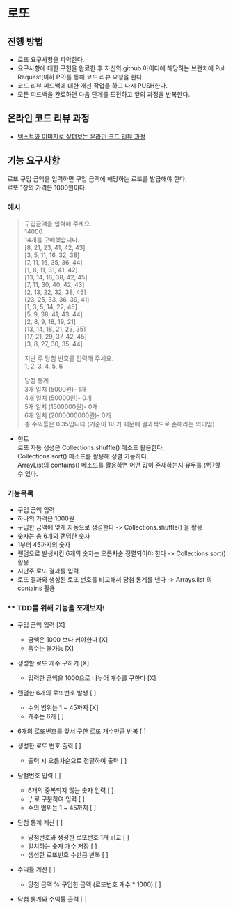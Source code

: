 # 로또
## 진행 방법
* 로또 요구사항을 파악한다.
* 요구사항에 대한 구현을 완료한 후 자신의 github 아이디에 해당하는 브랜치에 Pull Request(이하 PR)를 통해 코드 리뷰 요청을 한다.
* 코드 리뷰 피드백에 대한 개선 작업을 하고 다시 PUSH한다.
* 모든 피드백을 완료하면 다음 단계를 도전하고 앞의 과정을 반복한다.

## 온라인 코드 리뷰 과정
* [텍스트와 이미지로 살펴보는 온라인 코드 리뷰 과정](https://github.com/next-step/nextstep-docs/tree/master/codereview)


## 기능 요구사항
로또 구입 금액을 입력하면 구입 금액에 해당하는 로또를 발급해야 한다.  
로또 1장의 가격은 1000원이다.  

### 예시
> 구입금액을 입력해 주세요.  
14000  
14개를 구매했습니다.  
[8, 21, 23, 41, 42, 43]  
[3, 5, 11, 16, 32, 38]  
[7, 11, 16, 35, 36, 44]  
[1, 8, 11, 31, 41, 42]  
[13, 14, 16, 38, 42, 45]  
[7, 11, 30, 40, 42, 43]  
[2, 13, 22, 32, 38, 45]  
[23, 25, 33, 36, 39, 41]  
[1, 3, 5, 14, 22, 45]  
[5, 9, 38, 41, 43, 44]  
[2, 8, 9, 18, 19, 21]  
[13, 14, 18, 21, 23, 35]  
[17, 21, 29, 37, 42, 45]  
[3, 8, 27, 30, 35, 44]  
> 
> 지난 주 당첨 번호를 입력해 주세요.  
1, 2, 3, 4, 5, 6
> 
> 당첨 통계  
> 3개 일치 (5000원)- 1개  
4개 일치 (50000원)- 0개  
5개 일치 (1500000원)- 0개  
6개 일치 (2000000000원)- 0개  
총 수익률은 0.35입니다.(기준이 1이기 때문에 결과적으로 손해라는 의미임)  

* 힌트  
로또 자동 생성은 Collections.shuffle() 메소드 활용한다.  
Collections.sort() 메소드를 활용해 정렬 가능하다.  
ArrayList의 contains() 메소드를 활용하면 어떤 값이 존재하는지 유무를 판단할 수 있다.
  
### 기능목록
* 구입 금액 입력  
* 하나의 가격은 1000원  
* 구입한 금액에 맞게 자동으로 생성한다 -> Collections.shuffle() 을 활용
* 숫자는 총 6개의 랜덤한 숫자
* 1부터 45까지의 숫자
* 랜덤으로 발생시킨 6개의 숫자는 오름차순 정렬되어야 한다 -> Collections.sort() 활용
* 지난주 로또 결과를 입력
* 로또 결과와 생성된 로또 번호를 비교해서 당첨 통계를 낸다 -> Arrays.list 의 contains 활용

### ** TDD를 위해 기능을 쪼개보자!
* 구입 금액 입력 [X]
    * 금액은 1000 보다 커야한다 [X]
    * 음수는 불가능 [X]

* 생성할 로또 개수 구하기 [X]
    * 입력한 금액을 1000으로 나누어 개수를 구한다 [X]
  
* 랜덤한 6개의 로또번호 발생 [ ]
    * 수의 범위는 1 ~ 45까지 [X]
    * 개수는 6개 [ ]
    
* 6개의 로또번호를 앞서 구한 로또 개수만큼 반복 [ ]

* 생성한 로또 번호 출력 [ ]
    * 출력 시 오름차순으로 정렬하여 출력 [ ]
    
* 당첨번호 입력 [ ]
    * 6개의 중복되지 않는 숫자 입력 [ ]
    * ',' 로 구분하여 입력 [ ]
    * 수의 범위는 1 ~ 45까지 [ ]
    
* 당첨 통계 계산 [ ]
    * 당첨번호와 생성한 로또번호 1개 비교 [ ]
    * 일치하는 숫자 개수 저장 [ ]
    * 생성한 로또번호 수만큼 반복 [ ]
    
* 수익률 계산 [ ]
    * 당첨 금액 % 구입한 금액 (로또번호 개수 * 1000) [ ]
    
* 당첨 통계와 수익률 출력 [ ]





